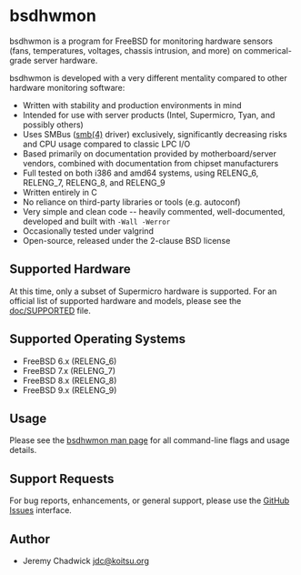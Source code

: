 # bsdhwmon
bsdhwmon is a program for FreeBSD for monitoring hardware sensors (fans, temperatures, voltages, chassis intrusion, and more) on commerical-grade server hardware.

bsdhwmon is developed with a very different mentality compared to other hardware monitoring software:

* Written with stability and production environments in mind
* Intended for use with server products (Intel, Supermicro, Tyan, and possibly others)
* Uses SMBus ([smb(4)](https://www.freebsd.org/cgi/man.cgi?query=smb&apropos=0&sektion=0&manpath=FreeBSD+9.3-stable&arch=default&format=html) driver) exclusively, significantly decreasing risks and CPU usage compared to classic LPC I/O
* Based primarily on documentation provided by motherboard/server vendors, combined with documentation from chipset manufacturers
* Full tested on both i386 and amd64 systems, using RELENG\_6, RELENG\_7, RELENG\_8, and RELENG\_9
* Written entirely in C
* No reliance on third-party libraries or tools (e.g. autoconf)
* Very simple and clean code -- heavily commented, well-documented, developed and built with <code>-Wall -Werror</code>
* Occasionally tested under valgrind
* Open-source, released under the 2-clause BSD license

## Supported Hardware
At this time, only a subset of Supermicro hardware is supported.  For an official list of supported hardware and models, please see the [doc/SUPPORTED](doc/SUPPORTED) file.

## Supported Operating Systems
* FreeBSD 6.x (RELENG\_6)
* FreeBSD 7.x (RELENG\_7)
* FreeBSD 8.x (RELENG\_8)
* FreeBSD 9.x (RELENG\_9)

## Usage
Please see the [bsdhwmon man page](bsdhwmon.8.txt) for all command-line flags and usage details.

## Support Requests
For bug reports, enhancements, or general support, please use the [GitHub Issues](https://github.com/koitsu/bsdhwmon/issues) interface.

## Author
* Jeremy Chadwick <jdc@koitsu.org>
